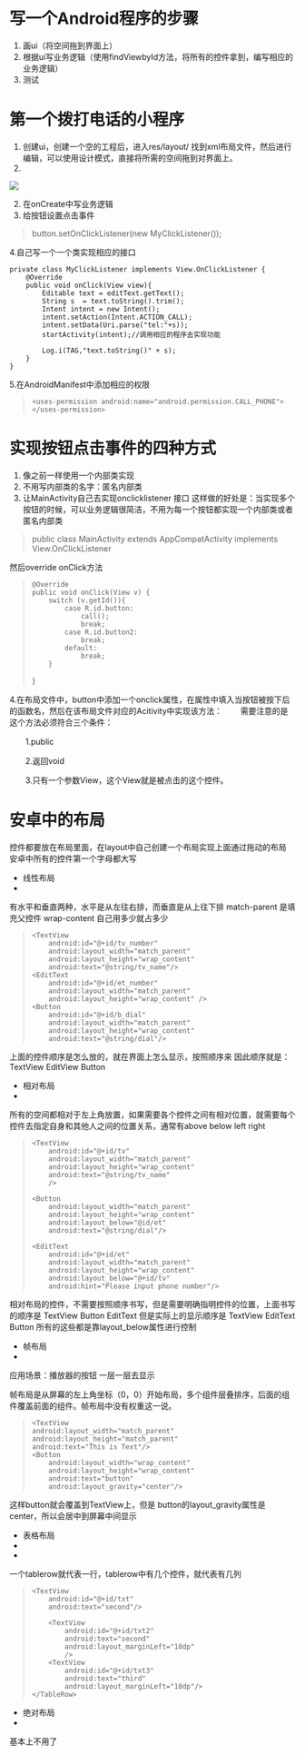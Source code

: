 

# 写一个Android程序的步骤 #

1. 画ui（将空间拖到界面上）
2. 根据ui写业务逻辑（使用findViewbyId方法，将所有的控件拿到，编写相应的业务逻辑）
3. 测试

# 第一个拨打电话的小程序 #

1. 创建ui，创建一个空的工程后，进入res/layout/ 找到xml布局文件，然后进行编辑，可以使用设计模式，直接将所需的空间拖到对界面上。
2. 
![](http://i.imgur.com/rfnovxs.jpg)

2. 在onCreate中写业务逻辑
3. 给按钮设置点击事件
    
> button.setOnClickListener(new MyClickListener());


4.自己写一个一个类实现相应的接口

    private class MyClickListener implements View.OnClickListener {
        @Override
        public void onClick(View view){
            Editable text = editText.getText();
            String s  = text.toString().trim();
            Intent intent = new Intent();
            intent.setAction(Intent.ACTION_CALL);
            intent.setData(Uri.parse("tel:"+s));
            startActivity(intent);//调用相应的程序去实现功能

            Log.i(TAG,"text.toString()" + s);
        }
    }
5.在AndroidManifest中添加相应的权限
>     <uses-permission android:name="android.permission.CALL_PHONE"></uses-permission>
# 实现按钮点击事件的四种方式 #
1. 像之前一样使用一个内部类实现
2. 不用写内部类的名字：匿名内部类
3. 让MainActivity自己去实现onclicklistener 接口
这样做的好处是：当实现多个按钮的时候，可以业务逻辑很简洁，不用为每一个按钮都实现一个内部类或者匿名内部类
> public class MainActivity extends AppCompatActivity implements View.OnClickListener


然后override onClick方法
>     @Override
>     public void onClick(View v) {
>         switch (v.getId()){
>             case R.id.button:
>                 call();
>                 break;
>             case R.id.button2:
>                 break;
>             default:
>                 break;
>         }
>    }

4.在布局文件中，button中添加一个onclick属性，在属性中填入当按钮被按下后的函数名，然后在该布局文件对应的Acitivity中实现该方法：
　　需要注意的是这个方法必须符合三个条件：

　　1.public

　　2.返回void

　　3.只有一个参数View，这个View就是被点击的这个控件。
# 安卓中的布局 #
控件都要放在布局里面，在layout中自己创建一个布局实现上面通过拖动的布局
安卓中所有的控件第一个字母都大写

- 线性布局
- 
有水平和垂直两种，水平是从左往右排，而垂直是从上往下排
match-parent 是填充父控件
wrap-content 自己用多少就占多少
> 
>     <TextView
>         android:id="@+id/tv_number"
>         android:layout_width="match_parent"
>         android:layout_height="wrap_content"
>         android:text="@string/tv_name"/>
>     <EditText
>         android:id="@+id/et_number"
>         android:layout_width="match_parent"
>         android:layout_height="wrap_content" />
>     <Button
>         android:id="@+id/b_dial"
>         android:layout_width="match_parent"
>         android:layout_height="wrap_content"
>         android:text="@string/dial"/>
上面的控件顺序是怎么放的，就在界面上怎么显示，按照顺序来
因此顺序就是：TextView EditView Button

 
- 相对布局
- 
所有的空间都相对于左上角放置，如果需要各个控件之间有相对位置，就需要每个控件去指定自身和其他人之间的位置关系，通常有above below left right

>     <TextView
>         android:id="@+id/tv"
>         android:layout_width="match_parent"
>         android:layout_height="wrap_content"
>         android:text="@string/tv_name"
>         />
> 
>     <Button
>         android:layout_width="match_parent"
>         android:layout_height="wrap_content"
>         android:layout_below="@id/et"
>         android:text="@string/dial"/>
> 
>     <EditText
>         android:id="@+id/et"
>         android:layout_width="match_parent"
>         android:layout_height="wrap_content"
>         android:layout_below="@+id/tv"
>         android:hint="Please input phone number"/>

相对布局的控件，不需要按照顺序书写，但是需要明确指明控件的位置，上面书写的顺序是 TextView Button EditText 
但是实际上的显示顺序是 TextView EditText Button
所有的这些都是靠layout_below属性进行控制
    

- 帧布局
- 

应用场景：播放器的按钮 一层一层去显示

帧布局是从屏幕的左上角坐标（0，0）开始布局，多个组件层叠排序，后面的组件覆盖前面的组件。帧布局中没有权重这一说。

>     <TextView
>     android:layout_width="match_parent"
>     android:layout_height="match_parent"
>     android:text="This is Text"/>
>     <Button
>         android:layout_width="wrap_content"
>         android:layout_height="wrap_content"
>         android:text="button"
>         android:layout_gravity="center"/>


这样button就会覆盖到TextView上，但是 button的layout_gravity属性是center，所以会居中到屏幕中间显示

- 表格布局
- 
- 

一个tablerow就代表一行，tablerow中有几个控件，就代表有几列
> 	<TableRow
>     android:layout_width="match_parent"
>     android:layout_height="wrap_content">
>     <TextView
>         android:id="@+id/txtxt"
>         android:text="first"/>
> 
>     <TextView
>         android:id="@+id/txt"
>         android:text="second"/>
> 	</TableRow>
> 	<!--上面是第一行，下面是第二行，列之间（其实也就是控件之间）可以使用margin属性来空开-->
>     <TableRow android:layout_width="match_parent"
>         android:layout_height="wrap_content">
>         <TextView
>             android:id="@+id/txtxt1"
>             android:text="first"/>
> 
>         <TextView
>             android:id="@+id/txt2"
>             android:text="second"
>             android:layout_marginLeft="10dp"
>             />
>         <TextView
>             android:id="@+id/txt3"
>             android:text="third"
>             android:layout_marginLeft="10dp"/>
>     </TableRow>


- 绝对布局
- 

基本上不用了